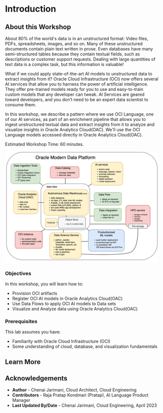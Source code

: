 # Introduction

## About this Workshop

About 80% of the world's data is in an unstructured format: Video files, PDFs, spreadsheets, images, and so on. Many of these unstructured documents contain plain text written in prose. Even databases have many semi-structured tables because they contain textual fields, such as descriptions or customer support requests. Dealing with large quantities of text data is a complex task, but this information is valuable!

What if we could apply state-of-the-art AI models to unstructured data to extract insights from it? Oracle Cloud Infrastructure (OCI) now offers several AI services that allow you to harness the power of artificial intelligence. They offer pre-trained models ready for you to use and easy-to-train custom models that any developer can tweak. AI Services are geared toward developers, and you don’t need to be an expert data scientist to consume them.

In this workshop, we describe a pattern where we use OCI Language, one of our AI services, as part of an enrichment pipeline that allows you to ingest unstructured textual data and extract insights from it to analyze and visualize insights in Oracle Analytics Cloud(OAC). We'll use the OCI Language models accessed directly in Oracle Analytics Cloud(OAC). 

Estimated Workshop Time: 60 minutes.

![Architecture Diagram](./images/oracledataplatform.png " ")

### Objectives


In this workshop, you will learn how to:
* Provision OCI artifacts
* Register OCI AI models in Oracle Analytics Cloud(OAC)
* Use Data Flows to apply OCI AI models to Data sets
* Visualize and Analyze data using Oracle Analytics Cloud(OAC)



### Prerequisites

This lab assumes you have:
* Familiarity with Oracle Cloud Infrastructure (OCI)
* Some understanding of cloud, database, and visualization fundamentals


## Learn More


## Acknowledgements
* **Author** - Chenai Jarimani, Cloud Architect, Cloud Engineering
* **Contributors** -  Raja Pratap Kondmari (Pratap), AI Language Product Manager
* **Last Updated By/Date** - Chenai Jarimani, Cloud Engineering, April 2023
